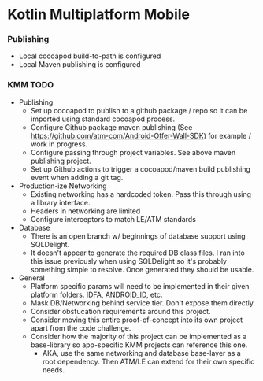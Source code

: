 # Kotlin Multiplatform Mobile

### Publishing

* Local cocoapod build-to-path is configured
* Local Maven publishing is configured

### KMM TODO

* Publishing
    * Set up cocoapod to publish to a github package / repo so it can be imported using standard cocoapod process.
    * Configure Github package maven publishing (See https://github.com/atm-com/Android-Offer-Wall-SDK) for example / work in progress.
    * Configure passing through project variables. See above maven publishing project.
    * Set up Github actions to trigger a cocoapod/maven build publishing event when adding a git tag.
* Production-ize Networking
    * Existing networking has a hardcoded token. Pass this through using a library interface.
    * Headers in networking are limited
    * Configure interceptors to match LE/ATM standards
* Database
    * There is an open branch w/ beginnings of database support using SQLDelight.
    * It doesn't appear to generate the required DB class files. I ran into this issue previously when using SQLDelight so it's probably something simple to resolve. Once generated they should be usable.
* General
    * Platform specific params will need to be implemented in their given platform folders. IDFA, ANDROID_ID, etc.
    * Mask DB/Networking behind service tier. Don't expose them directly.
    * Consider obsfucation requirements around this project.
    * Consider moving this entire proof-of-concept into its own project apart from the code challenge.
    * Consider how the majority of this project can be implemented as a base-library so app-specific KMM projects can reference this one.
        * AKA, use the same networking and database base-layer as a root dependency. Then ATM/LE can extend for their own specific needs.